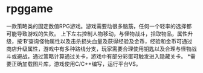 # rpggame
一款策略类的固定数值RPG游戏。游戏需要动很多脑筋，任何一个轻率的选择都可能导致游戏的失败。
上下左右控制人物移动，与怪物战斗，拾取物品，属性升级，按‘B’查询怪物属性以及击杀损失血量及获得经验及金币，经验和金币可通过商店升级属性，游戏中有多种路线分支，玩家需要合理使用钥匙以及合理与怪物战斗或避战，通过策略计算通过关卡，游戏中有部分彩蛋可触发进入隐藏关卡。
*需要正确加载图片库，游戏使用C/C++编写，运行平台VS。
